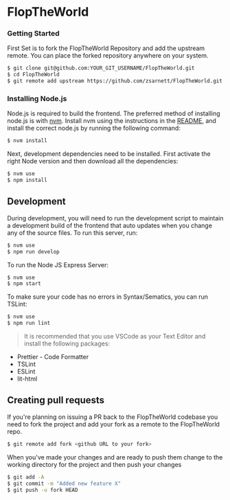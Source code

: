 # FlopTheWorld

### Getting Started

First Set is to fork the FlopTheWorld Repository and add the upstream remote. You can place the forked repository anywhere on your system.

```bash
$ git clone git@github.com:YOUR_GIT_USERNAME/FlopTheWorld.git
$ cd FlopTheWorld
$ git remote add upstream https://github.com/zsarnett/FlopTheWorld.git
```

### Installing Node.js

Node.js is required to build the frontend. The preferred method of installing node.js is with [nvm](https://github.com/creationix/nvm). Install nvm using the instructions in the [README](https://github.com/creationix/nvm#install-script), and install the correct node.js by running the following command:

```bash
$ nvm install
```

Next, development dependencies need to be installed. First activate the right Node version and then download all the dependencies:

```bash
$ nvm use
$ npm install
```

## Development

During development, you will need to run the development script to maintain a development build of the frontend that auto updates when you change any of the source files. To run this server, run:

```bash
$ nvm use
$ npm run develop
```

To run the Node JS Express Server:

```bash
$ nvm use
$ npm start
```

To make sure your code has no errors in Syntax/Sematics, you can run TSLint:

```bash
$ nvm use
$ npm run lint
```

> It is recommended that you use VSCode as your Text Editor and install the following packages: 

- Prettier - Code Formatter
- TSLint
- ESLint
- lit-html

## Creating pull requests

If you're planning on issuing a PR back to the FlopTheWorld codebase you need to fork the project and add your fork as a remote to the FlopTheWorld repo.

```bash
$ git remote add fork <github URL to your fork>
```

When you've made your changes and are ready to push them change to the working directory for the project and then push your changes

```bash
$ git add -A
$ git commit -m "Added new feature X"
$ git push -u fork HEAD
```
